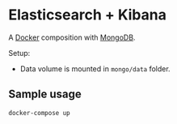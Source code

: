 # Elasticsearch + Kibana

A [Docker](docker) composition with [MongoDB](mongo).

Setup:
- Data volume is mounted in `mongo/data` folder.

## Sample usage

```
docker-compose up
```

[mongo]: https://www.mongodb.com/download-center/community
